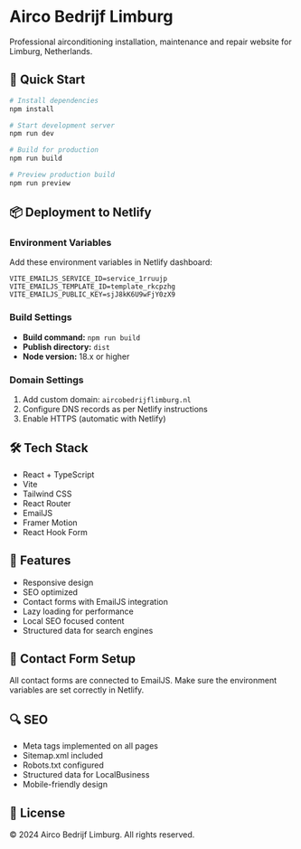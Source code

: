 # Airco Bedrijf Limburg

Professional airconditioning installation, maintenance and repair website for Limburg, Netherlands.

## 🚀 Quick Start

```bash
# Install dependencies
npm install

# Start development server
npm run dev

# Build for production
npm run build

# Preview production build
npm run preview
```

## 📦 Deployment to Netlify

### Environment Variables

Add these environment variables in Netlify dashboard:

```
VITE_EMAILJS_SERVICE_ID=service_1rruujp
VITE_EMAILJS_TEMPLATE_ID=template_rkcpzhg
VITE_EMAILJS_PUBLIC_KEY=sjJ8kK6U9wFjY0zX9
```

### Build Settings

- **Build command:** `npm run build`
- **Publish directory:** `dist`
- **Node version:** 18.x or higher

### Domain Settings

1. Add custom domain: `aircobedrijflimburg.nl`
2. Configure DNS records as per Netlify instructions
3. Enable HTTPS (automatic with Netlify)

## 🛠️ Tech Stack

- React + TypeScript
- Vite
- Tailwind CSS
- React Router
- EmailJS
- Framer Motion
- React Hook Form

## 📱 Features

- Responsive design
- SEO optimized
- Contact forms with EmailJS integration
- Lazy loading for performance
- Local SEO focused content
- Structured data for search engines

## 📧 Contact Form Setup

All contact forms are connected to EmailJS. Make sure the environment variables are set correctly in Netlify.

## 🔍 SEO

- Meta tags implemented on all pages
- Sitemap.xml included
- Robots.txt configured
- Structured data for LocalBusiness
- Mobile-friendly design

## 📄 License

© 2024 Airco Bedrijf Limburg. All rights reserved.